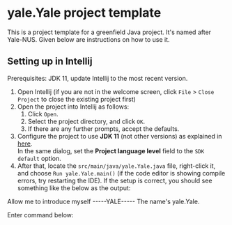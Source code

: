 # yale.Yale project template

This is a project template for a greenfield Java project. It's named after Yale-NUS. Given below are instructions on how to use it.

## Setting up in Intellij

Prerequisites: JDK 11, update Intellij to the most recent version.

1. Open Intellij (if you are not in the welcome screen, click `File` > `Close Project` to close the existing project first)
1. Open the project into Intellij as follows:
   1. Click `Open`.
   1. Select the project directory, and click `OK`.
   1. If there are any further prompts, accept the defaults.
1. Configure the project to use **JDK 11** (not other versions) as explained in [here](https://www.jetbrains.com/help/idea/sdk.html#set-up-jdk).<br>
   In the same dialog, set the **Project language level** field to the `SDK default` option.
3. After that, locate the `src/main/java/yale.Yale.java` file, right-click it, and choose `Run yale.Yale.main()` (if the code editor is showing compile errors, try restarting the IDE). If the setup is correct, you should see something like the below as the output:

Allow me to introduce myself
-----YALE-----
The name's yale.Yale.


Enter command below:

